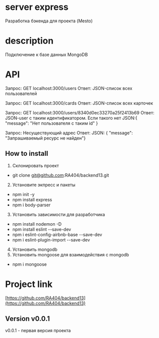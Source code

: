 # server express
Разработка бэкенда для проекта (Mesto)

# description
Подключение к базе данных MongoDB

# API 
Запрос: GET localhost:3000/users Ответ: JSON-список всех пользователей

Запрос: GET localhost:3000/cards Ответ: JSON-список всех карточек

Запрос: GET localhost:3000/users/8340d0ec33270a25f2413b69 Ответ: JSON-user с таким идентификатором. Если такого нет JSON:{ "message": "Нет пользователя с таким id" }

Запрос: Несуществующий адрес Ответ: JSON: { "message": "Запрашиваемый ресурс не найден"}

## How to install
1. Склонировать проект
* git clone git@github.com:RA404/backend13.git
2. Установите экпресс и пакеты
* npm init -y
* npm install express
* npm i body-parser
3. Установить зависимости для разработчика
* npm install nodemon -D
* npm install eslint --save-dev   
* npm i eslint-config-airbnb-base --save-dev
* npm i eslint-plugin-import --save-dev
4. Установить mongodb
5. Установить mongoose для взаимодействия с mongodb
* npm i mongoose

# Project link 
[https://github.com/RA404/backend13](https://github.com/RA404/backend13)

## Version v0.0.1
v0.0.1 - первая версия проекта